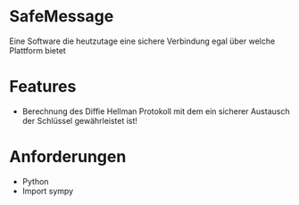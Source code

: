 # SafeMessage
Eine Software die heutzutage eine sichere Verbindung egal über welche Plattform bietet

# Features
- Berechnung des Diffie Hellman Protokoll mit dem ein sicherer Austausch der Schlüssel gewährleistet ist!

# Anforderungen
- Python
- Import sympy